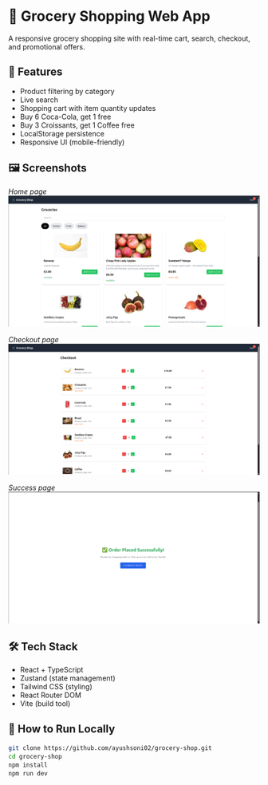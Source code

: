 # 🛒 Grocery Shopping Web App

A responsive grocery shopping site with real-time cart, search, checkout, and promotional offers.

## 🚀 Features

- Product filtering by category
- Live search
- Shopping cart with item quantity updates
- Buy 6 Coca-Cola, get 1 free
- Buy 3 Croissants, get 1 Coffee free
- LocalStorage persistence
- Responsive UI (mobile-friendly)

## 🖼️ Screenshots

*Home page*
![alt text](image.png)

*Checkout page*
![alt text](image-1.png)

*Success page*
![alt text](image-2.png)

## 🛠️ Tech Stack

- React + TypeScript
- Zustand (state management)
- Tailwind CSS (styling)
- React Router DOM
- Vite (build tool)

## 🧠 How to Run Locally

```bash
git clone https://github.com/ayushsoni02/grocery-shop.git
cd grocery-shop
npm install
npm run dev




